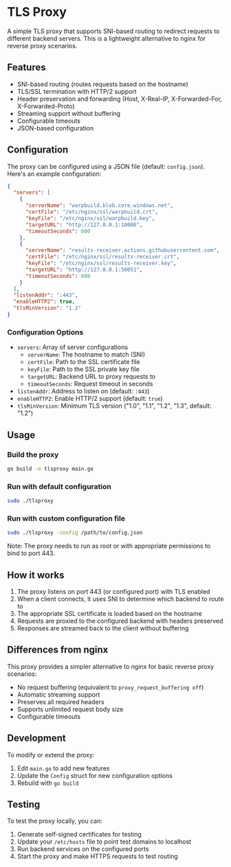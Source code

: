 # TLS Proxy

A simple TLS proxy that supports SNI-based routing to redirect requests to different backend servers. This is a lightweight alternative to nginx for reverse proxy scenarios.

## Features

- SNI-based routing (routes requests based on the hostname)
- TLS/SSL termination with HTTP/2 support
- Header preservation and forwarding (Host, X-Real-IP, X-Forwarded-For, X-Forwarded-Proto)
- Streaming support without buffering
- Configurable timeouts
- JSON-based configuration

## Configuration

The proxy can be configured using a JSON file (default: `config.json`). Here's an example configuration:

```json
{
  "servers": [
    {
      "serverName": "warpbuild.blob.core.windows.net",
      "certFile": "/etc/nginx/ssl/warpbuild.crt",
      "keyFile": "/etc/nginx/ssl/warpbuild.key",
      "targetURL": "http://127.0.0.1:10000",
      "timeoutSeconds": 600
    },
    {
      "serverName": "results-receiver.actions.githubusercontent.com",
      "certFile": "/etc/nginx/ssl/results-receiver.crt",
      "keyFile": "/etc/nginx/ssl/results-receiver.key",
      "targetURL": "http://127.0.0.1:50051",
      "timeoutSeconds": 600
    }
  ],
  "listenAddr": ":443",
  "enableHTTP2": true,
  "tlsMinVersion": "1.2"
}
```

### Configuration Options

- `servers`: Array of server configurations
  - `serverName`: The hostname to match (SNI)
  - `certFile`: Path to the SSL certificate file
  - `keyFile`: Path to the SSL private key file
  - `targetURL`: Backend URL to proxy requests to
  - `timeoutSeconds`: Request timeout in seconds
- `listenAddr`: Address to listen on (default: `:443`)
- `enableHTTP2`: Enable HTTP/2 support (default: `true`)
- `tlsMinVersion`: Minimum TLS version ("1.0", "1.1", "1.2", "1.3", default: "1.2")

## Usage

### Build the proxy

```bash
go build -o tlsproxy main.go
```

### Run with default configuration

```bash
sudo ./tlsproxy
```

### Run with custom configuration file

```bash
sudo ./tlsproxy -config /path/to/config.json
```

Note: The proxy needs to run as root or with appropriate permissions to bind to port 443.

## How it works

1. The proxy listens on port 443 (or configured port) with TLS enabled
2. When a client connects, it uses SNI to determine which backend to route to
3. The appropriate SSL certificate is loaded based on the hostname
4. Requests are proxied to the configured backend with headers preserved
5. Responses are streamed back to the client without buffering

## Differences from nginx

This proxy provides a simpler alternative to nginx for basic reverse proxy scenarios:

- No request buffering (equivalent to `proxy_request_buffering off`)
- Automatic streaming support
- Preserves all required headers
- Supports unlimited request body size
- Configurable timeouts

## Development

To modify or extend the proxy:

1. Edit `main.go` to add new features
2. Update the `Config` struct for new configuration options
3. Rebuild with `go build`

## Testing

To test the proxy locally, you can:

1. Generate self-signed certificates for testing
2. Update your `/etc/hosts` file to point test domains to localhost
3. Run backend services on the configured ports
4. Start the proxy and make HTTPS requests to test routing
